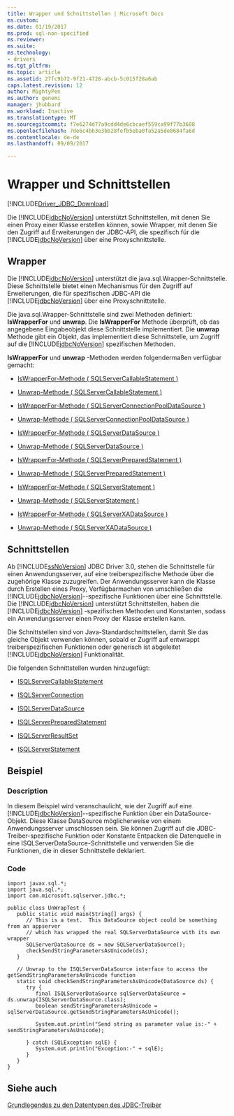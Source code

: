 ```yaml
---
title: Wrapper und Schnittstellen | Microsoft Docs
ms.custom: 
ms.date: 01/19/2017
ms.prod: sql-non-specified
ms.reviewer: 
ms.suite: 
ms.technology:
- drivers
ms.tgt_pltfrm: 
ms.topic: article
ms.assetid: 27fc9b72-9f21-4728-abcb-5c015f28a6ab
caps.latest.revision: 12
author: MightyPen
ms.author: genemi
manager: jhubbard
ms.workload: Inactive
ms.translationtype: MT
ms.sourcegitcommit: f7e6274d77a9cdd4de6cbcaef559ca99f77b3608
ms.openlocfilehash: 7de6c4bb3e3bb28fefb5eba0fa52a5de8684fa6d
ms.contentlocale: de-de
ms.lasthandoff: 09/09/2017

---
```

# <a name="wrappers-and-interfaces"></a>Wrapper und Schnittstellen
[!INCLUDE[Driver_JDBC_Download](../../includes/driver_jdbc_download.md)]

  Die [!INCLUDE[jdbcNoVersion](../../includes/jdbcnoversion_md.md)] unterstützt Schnittstellen, mit denen Sie einen Proxy einer Klasse erstellen können, sowie Wrapper, mit denen Sie den Zugriff auf Erweiterungen der JDBC-API, die spezifisch für die [!INCLUDE[jdbcNoVersion](../../includes/jdbcnoversion_md.md)] über eine Proxyschnittstelle.  
  
## <a name="wrappers"></a>Wrapper  
 Die [!INCLUDE[jdbcNoVersion](../../includes/jdbcnoversion_md.md)] unterstützt die java.sql.Wrapper-Schnittstelle. Diese Schnittstelle bietet einen Mechanismus für den Zugriff auf Erweiterungen, die für spezifischen JDBC-API die [!INCLUDE[jdbcNoVersion](../../includes/jdbcnoversion_md.md)] über eine Proxyschnittstelle.  
  
 Die java.sql.Wrapper-Schnittstelle sind zwei Methoden definiert: **IsWrapperFor** und **unwrap**. Die **IsWrapperFor** Methode überprüft, ob das angegebene Eingabeobjekt diese Schnittstelle implementiert. Die **unwrap** Methode gibt ein Objekt, das implementiert diese Schnittstelle, um Zugriff auf die [!INCLUDE[jdbcNoVersion](../../includes/jdbcnoversion_md.md)] spezifischen Methoden.  
  
 **IsWrapperFor** und **unwrap** -Methoden werden folgendermaßen verfügbar gemacht:  
  
-   [IsWrapperFor-Methode &#40; SQLServerCallableStatement &#41;](../../connect/jdbc/reference/iswrapperfor-method-sqlservercallablestatement.md)  
  
-   [Unwrap-Methode &#40; SQLServerCallableStatement &#41;](../../connect/jdbc/reference/unwrap-method-sqlservercallablestatement.md)  
  
-   [IsWrapperFor-Methode &#40; SQLServerConnectionPoolDataSource &#41;](../../connect/jdbc/reference/iswrapperfor-method-sqlserverconnectionpooldatasource.md)  
  
-   [Unwrap-Methode &#40; SQLServerConnectionPoolDataSource &#41;](../../connect/jdbc/reference/unwrap-method-sqlserverconnectionpooldatasource.md)  
  
-   [IsWrapperFor-Methode &#40; SQLServerDataSource &#41;](../../connect/jdbc/reference/iswrapperfor-method-sqlserverdatasource.md)  
  
-   [Unwrap-Methode &#40; SQLServerDataSource &#41;](../../connect/jdbc/reference/unwrap-method-sqlserverdatasource.md)  
  
-   [IsWrapperFor-Methode &#40; SQLServerPreparedStatement &#41;](../../connect/jdbc/reference/iswrapperfor-method-sqlserverpreparedstatement.md)  
  
-   [Unwrap-Methode &#40; SQLServerPreparedStatement &#41;](../../connect/jdbc/reference/unwrap-method-sqlserverpreparedstatement.md)  
  
-   [IsWrapperFor-Methode &#40; SQLServerStatement &#41;](../../connect/jdbc/reference/iswrapperfor-method-sqlserverstatement.md)  
  
-   [Unwrap-Methode &#40; SQLServerStatement &#41;](../../connect/jdbc/reference/unwrap-method-sqlserverstatement.md)  
  
-   [IsWrapperFor-Methode &#40; SQLServerXADataSource &#41;](../../connect/jdbc/reference/iswrapperfor-method-sqlserverxadatasource.md)  
  
-   [Unwrap-Methode &#40; SQLServerXADataSource &#41;](../../connect/jdbc/reference/unwrap-method-sqlserverxadatasource.md)  
  
## <a name="interfaces"></a>Schnittstellen  
 Ab [!INCLUDE[ssNoVersion](../../includes/ssnoversion_md.md)] JDBC Driver 3.0, stehen die Schnittstelle für einen Anwendungsserver, auf eine treiberspezifische Methode über die zugehörige Klasse zuzugreifen. Der Anwendungsserver kann die Klasse durch Erstellen eines Proxy, Verfügbarmachen von umschließen die [!INCLUDE[jdbcNoVersion](../../includes/jdbcnoversion_md.md)]--spezifische Funktionen über eine Schnittstelle. Die [!INCLUDE[jdbcNoVersion](../../includes/jdbcnoversion_md.md)] unterstützt Schnittstellen, haben die [!INCLUDE[jdbcNoVersion](../../includes/jdbcnoversion_md.md)] -spezifischen Methoden und Konstanten, sodass ein Anwendungsserver einen Proxy der Klasse erstellen kann.  
  
 Die Schnittstellen sind von Java-Standardschnittstellen, damit Sie das gleiche Objekt verwenden können, sobald er Zugriff auf entwrappt treiberspezifischen Funktionen oder generisch ist abgeleitet [!INCLUDE[jdbcNoVersion](../../includes/jdbcnoversion_md.md)] Funktionalität.  
  
 Die folgenden Schnittstellen wurden hinzugefügt:  
  
-   [ISQLServerCallableStatement](../../connect/jdbc/reference/isqlservercallablestatement-interface.md)  
  
-   [ISQLServerConnection](../../connect/jdbc/reference/isqlserverconnection-interface.md)  
  
-   [ISQLServerDataSource](../../connect/jdbc/reference/isqlserverdatasource-interface.md)  
  
-   [ISQLServerPreparedStatement](../../connect/jdbc/reference/isqlserverpreparedstatement-interface.md)  
  
-   [ISQLServerResultSet](../../connect/jdbc/reference/isqlserverresultset-interface.md)  
  
-   [ISQLServerStatement](../../connect/jdbc/reference/isqlserverstatement-interface.md)  
  
## <a name="example"></a>Beispiel  
  
### <a name="description"></a>Description  
 In diesem Beispiel wird veranschaulicht, wie der Zugriff auf eine [!INCLUDE[jdbcNoVersion](../../includes/jdbcnoversion_md.md)]--spezifische Funktion über ein DataSource-Objekt. Diese Klasse DataSource möglicherweise von einem Anwendungsserver umschlossen sein. Sie können Zugriff auf die JDBC-Treiber-spezifische Funktion oder Konstante Entpacken die Datenquelle in eine ISQLServerDataSource-Schnittstelle und verwenden Sie die Funktionen, die in dieser Schnittstelle deklariert.  
  
### <a name="code"></a>Code  
  
```  
import javax.sql.*;  
import java.sql.*;  
import com.microsoft.sqlserver.jdbc.*;  
  
public class UnWrapTest {  
   public static void main(String[] args) {  
      // This is a test.  This DataSource object could be something from an appserver   
      // which has wrapped the real SQLServerDataSource with its own wrapper  
      SQLServerDataSource ds = new SQLServerDataSource();  
      checkSendStringParametersAsUnicode(ds);  
   }  
  
   // Unwrap to the ISQLServerDataSource interface to access the getSendStringParametersAsUnicode function  
   static void checkSendStringParametersAsUnicode(DataSource ds) {  
      try {  
         final ISQLServerDataSource sqlServerDataSource = ds.unwrap(ISQLServerDataSource.class);  
         boolean sendStringParametersAsUnicode = sqlServerDataSource.getSendStringParametersAsUnicode();  
  
         System.out.println("Send string as parameter value is:-" + sendStringParametersAsUnicode);  
  
      } catch (SQLException sqlE) {  
         System.out.println("Exception:-" + sqlE);  
      }  
   }  
}  
```  
  
## <a name="see-also"></a>Siehe auch  
 [Grundlegendes zu den Datentypen des JDBC-Treiber](../../connect/jdbc/understanding-the-jdbc-driver-data-types.md)  
  
  

